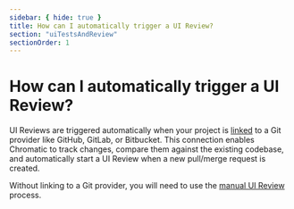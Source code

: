 ```yaml
---
sidebar: { hide: true }
title: How can I automatically trigger a UI Review?
section: "uiTestsAndReview"
sectionOrder: 1
---
```


# How can I automatically trigger a UI Review?

UI Reviews are triggered automatically when your project is [linked](/docs/access#linked-projects) to a Git provider like GitHub, GitLab, or Bitbucket. This connection enables Chromatic to track changes, compare them against the existing codebase, and automatically start a UI Review when a new pull/merge request is created.

Without linking to a Git provider, you will need to use the [manual UI Review](/docs/manual-ui-review/) process.

